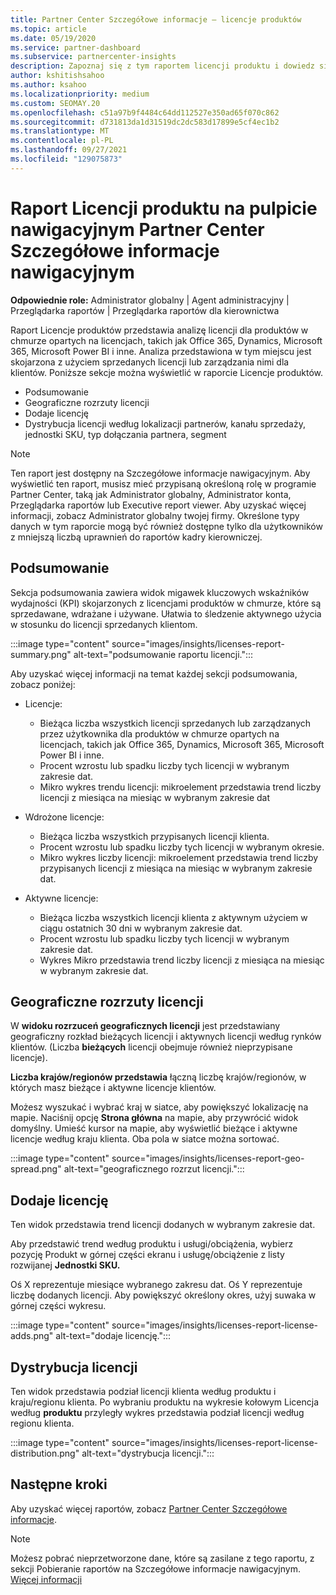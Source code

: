 ```yaml
---
title: Partner Center Szczegółowe informacje — licencje produktów
ms.topic: article
ms.date: 05/19/2020
ms.service: partner-dashboard
ms.subservice: partnercenter-insights
description: Zapoznaj się z tym raportem licencji produktu i dowiedz się, jak ulepszyć je za pomocą licencjonowanych produktów w chmurze, które sprzedajesz klientom lub zarządzasz nimi.
author: kshitishsahoo
ms.author: ksahoo
ms.localizationpriority: medium
ms.custom: SEOMAY.20
ms.openlocfilehash: c51a97b9f4484c64dd112527e350ad65f070c862
ms.sourcegitcommit: d731813da1d31519dc2dc583d17899e5cf4ec1b2
ms.translationtype: MT
ms.contentlocale: pl-PL
ms.lasthandoff: 09/27/2021
ms.locfileid: "129075873"
---
```

# <a name="product-licenses-report-in-the-partner-center-insights-dashboard"></a>Raport Licencji produktu na pulpicie nawigacyjnym Partner Center Szczegółowe informacje nawigacyjnym

**Odpowiednie role:** Administrator globalny | Agent administracyjny | Przeglądarka raportów | Przeglądarka raportów dla kierownictwa

Raport Licencje produktów przedstawia analizę licencji dla produktów w chmurze opartych na licencjach, takich jak Office 365, Dynamics, Microsoft 365, Microsoft Power BI i inne. Analiza przedstawiona w tym miejscu jest skojarzona z użyciem sprzedanych licencji lub zarządzania nimi dla klientów. Poniższe sekcje można wyświetlić w raporcie Licencje produktów.

- Podsumowanie
- Geograficzne rozrzuty licencji
- Dodaje licencję
- Dystrybucja licencji według lokalizacji partnerów, kanału sprzedaży, jednostki SKU, typ dołączania partnera, segment

 > [!NOTE]
 > Ten raport jest dostępny na Szczegółowe informacje nawigacyjnym. Aby wyświetlić ten raport, musisz mieć przypisaną określoną rolę w programie Partner Center, taką jak Administrator globalny, Administrator konta, Przeglądarka raportów lub Executive report viewer. Aby uzyskać więcej informacji, zobacz Administrator globalny twojej firmy. Określone typy danych w tym raporcie mogą być również dostępne tylko dla użytkowników z mniejszą liczbą uprawnień do raportów kadry kierowniczej.

## <a name="summary"></a>Podsumowanie

Sekcja podsumowania zawiera widok migawek kluczowych wskaźników wydajności (KPI) skojarzonych z licencjami produktów w chmurze, które są sprzedawane, wdrażane i używane. Ułatwia to śledzenie aktywnego użycia w stosunku do licencji sprzedanych klientom.

:::image type="content" source="images/insights/licenses-report-summary.png" alt-text="podsumowanie raportu licencji.":::

Aby uzyskać więcej informacji na temat każdej sekcji podsumowania, zobacz poniżej:

- Licencje:
  - Bieżąca liczba wszystkich licencji sprzedanych lub zarządzanych przez użytkownika dla produktów w chmurze opartych na licencjach, takich jak Office 365, Dynamics, Microsoft 365, Microsoft Power BI i inne.
  - Procent wzrostu lub spadku liczby tych licencji w wybranym zakresie dat.
  - Mikro wykres trendu licencji: mikroelement przedstawia trend liczby licencji z miesiąca na miesiąc w wybranym zakresie dat

- Wdrożone licencje:
  - Bieżąca liczba wszystkich przypisanych licencji klienta.
  - Procent wzrostu lub spadku liczby tych licencji w wybranym okresie.
  - Mikro wykres liczby licencji: mikroelement przedstawia trend liczby przypisanych licencji z miesiąca na miesiąc w wybranym zakresie dat.

- Aktywne licencje:
  - Bieżąca liczba wszystkich licencji klienta z aktywnym użyciem w ciągu ostatnich 30 dni w wybranym zakresie dat.
  - Procent wzrostu lub spadku liczby tych licencji w wybranym zakresie dat.
  - Wykres Mikro przedstawia trend liczby licencji z miesiąca na miesiąc w wybranym zakresie dat.

## <a name="geographical-spread-of-licenses"></a>Geograficzne rozrzuty licencji

W **widoku rozrzuceń geograficznych licencji** jest przedstawiany geograficzny rozkład bieżących licencji i aktywnych licencji według rynków klientów. (Liczba **bieżących** licencji obejmuje również nieprzypisane licencje).

**Liczba krajów/regionów przedstawia** łączną liczbę krajów/regionów, w których masz bieżące i aktywne licencje klientów.

Możesz wyszukać i wybrać kraj w siatce, aby powiększyć lokalizację na mapie. Naciśnij opcję **Strona główna** na mapie, aby przywrócić widok domyślny. Umieść kursor na mapie, aby wyświetlić bieżące i aktywne licencje według kraju klienta. Oba pola w siatce można sortować.

:::image type="content" source="images/insights/licenses-report-geo-spread.png" alt-text="geograficznego rozrzut licencji.":::

## <a name="license-adds"></a>Dodaje licencję

Ten widok przedstawia trend licencji dodanych w wybranym zakresie dat. 

Aby przedstawić trend według produktu i usługi/obciążenia, wybierz pozycję Produkt w górnej części ekranu i usługę/obciążenie z listy rozwijanej **Jednostki SKU.**

Oś X reprezentuje miesiące wybranego zakresu dat. Oś Y reprezentuje liczbę dodanych licencji. Aby powiększyć określony okres, użyj suwaka w górnej części wykresu.

:::image type="content" source="images/insights/licenses-report-license-adds.png" alt-text="dodaje licencję.":::

## <a name="license-distribution"></a>Dystrybucja licencji

Ten widok przedstawia podział licencji klienta według produktu i kraju/regionu klienta. Po wybraniu produktu na wykresie kołowym Licencja według **produktu** przyległy wykres przedstawia podział licencji według regionu klienta.

:::image type="content" source="images/insights/licenses-report-license-distribution.png" alt-text="dystrybucja licencji.":::

## <a name="next-steps"></a>Następne kroki

Aby uzyskać więcej raportów, zobacz [Partner Center Szczegółowe informacje](partner-center-insights.md).

>[!NOTE] 
> Możesz pobrać nieprzetworzone dane, które są zasilane z tego raportu, z sekcji Pobieranie raportów na Szczegółowe informacje nawigacyjnym. [Więcej informacji](insights-download-reports.md)
